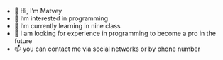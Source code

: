 - 👋 Hi, I’m Matvey
- 👀 I’m interested in programming
- 🌱 I’m currently learning in nine class
- 💞️ I am looking for experience in programming to become a pro in the future
- 📫 you can contact me via social networks or by phone number 

<!---
Matvey121/Matvey121 is a ✨ special ✨ repository because its `README.md` (this file) appears on your GitHub profile.
You can click the Preview link to take a look at your changes.
--->
